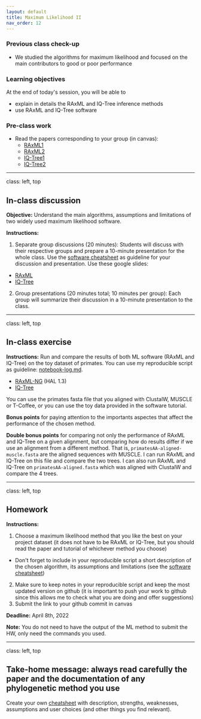 ```yaml
---
layout: default
title: Maximum Likelihood II
nav_order: 12
---
```


### Previous class check-up
- We studied the algorithms for maximum likelihood and focused on the main contributors to good or poor performance

### Learning objectives

At the end of today's session, you will be able to
- explain in details the RAxML and IQ-Tree inference methods
- use RAxML and IQ-Tree software


### Pre-class work

- Read the papers corresponding to your group (in canvas):
  - [RAxML1](https://academic.oup.com/bioinformatics/article/30/9/1312/238053?login=true)
  - [RAxML2](https://academic.oup.com/bioinformatics/article/35/21/4453/5487384?login=true)
  - [IQ-Tree1](https://academic.oup.com/mbe/article/32/1/268/2925592?login=true)
  - [IQ-Tree2](https://academic.oup.com/mbe/article/37/5/1530/5721363?login=true)


---
class: left, top

## In-class discussion

**Objective:** Understand the main algorithms, assumptions and limitations of two widely used maximum likelihood software.

**Instructions:**

1. Separate group discussions (20 minutes): Students will discuss with their respective groups and prepare a 10-minute presentation for the whole class. Use the [software cheatsheet](https://github.com/crsl4/phylogenetics-class/blob/master/exercises/software-cheatsheet.md) as guideline for your discussion and presentation. Use these google slides:
  - [RAxML](https://docs.google.com/presentation/d/1KFnDiC3K2BoLmpJIvzQcS0VTCac38y7KJ_XpPwvIwF4/edit?usp=sharing)
  - [IQ-Tree](https://docs.google.com/presentation/d/1H7WsOl0s45nbhJha2XbCCNnDj6k-5xdcZJ3ZWZ0t3gw/edit?usp=sharing)
2. Group presentations (20 minutes total; 10 minutes per group): Each group will summarize their discussion in a 10-minute presentation to the class.


---
class: left, top

## In-class exercise

**Instructions:** Run and compare the results of both ML software (RAxML and IQ-Tree) on the toy dataset of primates. You can use my reproducible script as guideline: [notebook-log.md](https://github.com/crsl4/phylogenetics-class/tree/master/exercises/notebook-log.md).

- [RAxML-NG](https://github.com/amkozlov/raxml-ng) (HAL 1.3)
- [IQ-Tree](http://www.iqtree.org/workshop/molevol2019)

You can use the primates fasta file that you aligned with ClustalW, MUSCLE or T-Coffee, or you can use the toy data provided in the software tutorial. 

**Bonus points** for paying attention to the importants aspectes that affect the performance of the chosen method.

**Double bonus points** for comparing not only the performance of RAxML and IQ-Tree on a given alignment, but comparing how do results differ if we use an alignment from a different method. That is, `primatesAA-aligned-muscle.fasta` are the aligned sequences with MUSCLE. I can run RAxML and IQ-Tree on this file and compare the two trees. I can also run RAxML and IQ-Tree on `primatesAA-aligned.fasta` which was aligned with ClustalW and compare the 4 trees.


---
class: left, top

## Homework

**Instructions:**

1. Choose a maximum likelihood method that you like the best on your project dataset (it does not have to be RAxML or IQ-Tree, but you should read the paper and tutorial of whichever method you choose)
  - Don't forget to include in your reproducible script a short description of the chosen algorithm, its assumptions and limitations (see the [software cheatsheet](https://github.com/crsl4/phylogenetics-class/blob/master/exercises/software-cheatsheet.md))
2. Make sure to keep notes in your reproducible script and keep the most updated version on github (it is important to push your work to github since this allows me to check what you are doing and offer suggestions)
3. Submit the link to your github commit in canvas

**Deadline:** April 8th, 2022

**Note:** You do not need to have the output of the ML method to submit the HW, only need the commands you used.

---
class: left, top

## Take-home message: always read carefully the paper and the documentation of any phylogenetic method you use

Create your own [cheatsheet](https://github.com/crsl4/phylogenetics-class/blob/master/exercises/software-cheatsheet.md) with description, strengths, weaknesses, assumptions and user choices (and other things you find relevant).
